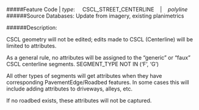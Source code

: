 #####Feature Code | *type*:&nbsp;&nbsp;&nbsp;&nbsp;&nbsp;CSCL_STREET_CENTERLINE&nbsp;&nbsp;&nbsp; | &nbsp;&nbsp;&nbsp;*polyline*
######Source Databases: Update from imagery, existing planimetrics

######Description:

CSCL geometry will not be edited; edits made to CSCL (Centerline) will be limited to attributes. 

As a general rule, no attributes will be assigned to the “generic” or “faux” CSCL centerline segments.
SEGMENT_TYPE NOT IN (‘F’, ‘G’)

All other types of segments will get attributes when they have corresponding PavementEdge/Roadbed features. In some cases this will include adding attributes to driveways, alleys, etc.

If no roadbed exists, these attributes will not be captured.
